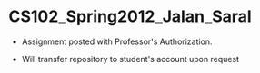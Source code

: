 CS102_Spring2012_Jalan_Saral
============================
+ Assignment posted with Professor's Authorization.

+ Will transfer repository to student's account upon request
